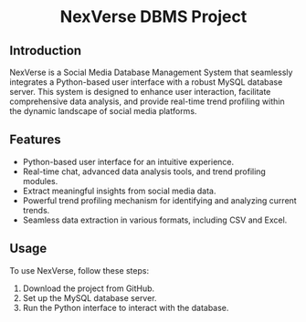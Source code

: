 <!DOCTYPE html>
<html>
<body>

<h1 align="center">NexVerse DBMS Project</h1>

<div class="section">
    <h2>Introduction</h2>
    <p>NexVerse is a Social Media Database Management System that seamlessly integrates a Python-based user interface with a robust MySQL database server. This system is designed to enhance user interaction, facilitate comprehensive data analysis, and provide real-time trend profiling within the dynamic landscape of social media platforms.</p>
</div>

<div class="section">
    <h2>Features</h2>
    <ul>
        <li>Python-based user interface for an intuitive experience.</li>
        <li>Real-time chat, advanced data analysis tools, and trend profiling modules.</li>
        <li>Extract meaningful insights from social media data.</li>
        <li>Powerful trend profiling mechanism for identifying and analyzing current trends.</li>
        <li>Seamless data extraction in various formats, including CSV and Excel.</li>
    </ul>
</div>

<div class="section">
    <h2>Usage</h2>
    <p>To use NexVerse, follow these steps:</p>
    <ol>
        <li>Download the project from GitHub.</li>
        <li>Set up the MySQL database server.</li>
        <li>Run the Python interface to interact with the database.</li>
    </ol>
</div>


</body>
</html>
